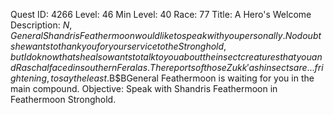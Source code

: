 Quest ID: 4266
Level: 46
Min Level: 40
Race: 77
Title: A Hero's Welcome
Description: $N, General Shandris Feathermoon would like to speak with you personally.No doubt she wants to thank you for your service to the Stronghold, but I do know that she also wants to talk to you about the insect creatures that you and Raschal faced in southern Feralas.The reports of those Zukk'ash insects are... frightening, to say the least.$B$BGeneral Feathermoon is waiting for you in the main compound.
Objective: Speak with Shandris Feathermoon in Feathermoon Stronghold.
